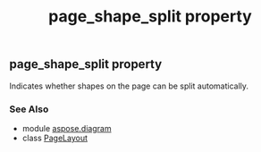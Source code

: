 ﻿---
title: page_shape_split property
second_title: Aspose.Diagram for Python via .NET API References
description: 
type: docs
weight: 240
url: /python-net/aspose.diagram/pagelayout/page_shape_split/
is_root: false
---

## page_shape_split property


Indicates whether shapes on the page can be split automatically.

### See Also
* module [aspose.diagram](../../)
* class [PageLayout](/diagram/python-net/aspose.diagram/pagelayout)
